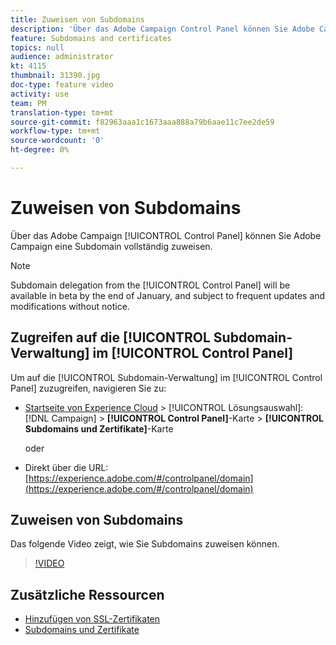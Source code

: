 ```yaml
---
title: Zuweisen von Subdomains
description: 'Über das Adobe Campaign Control Panel können Sie Adobe Campaign eine Subdomain vollständig zuweisen. Gehen Sie dazu wie folgt vor:'
feature: Subdomains and certificates
topics: null
audience: administrator
kt: 4115
thumbnail: 31390.jpg
doc-type: feature video
activity: use
team: PM
translation-type: tm+mt
source-git-commit: f82963aaa1c1673aaa888a79b6aae11c7ee2de59
workflow-type: tm+mt
source-wordcount: '0'
ht-degree: 0%

---
```



# Zuweisen von Subdomains

Über das Adobe Campaign [!UICONTROL Control Panel] können Sie Adobe Campaign eine Subdomain vollständig zuweisen.

>[!NOTE]
>
>Subdomain delegation from the [!UICONTROL Control Panel] will be available in beta by the end of January, and subject to frequent updates and modifications without notice.

## Zugreifen auf die [!UICONTROL Subdomain-Verwaltung] im [!UICONTROL Control Panel]

Um auf die [!UICONTROL Subdomain-Verwaltung] im [!UICONTROL Control Panel] zuzugreifen, navigieren Sie zu:

* [Startseite von Experience Cloud](https://experience.adobe.com/#/home) > [!UICONTROL Lösungsauswahl]: [!DNL Campaign] > **[!UICONTROL Control Panel]**-Karte > **[!UICONTROL Subdomains und Zertifikate]**-Karte

   oder
* Direkt über die URL: [https://experience.adobe.com/#/controlpanel/domain](https://experience.adobe.com/#/controlpanel/domain)

## Zuweisen von Subdomains

Das folgende Video zeigt, wie Sie Subdomains zuweisen können.

>[!VIDEO](https://video.tv.adobe.com/v/31390?quality=12)

## Zusätzliche Ressourcen

* [Hinzufügen von SSL-Zertifikaten](/help/control-panel-tutorials/subdomains-and-certificates/adding-ssl-certificates.md)
* [Subdomains und Zertifikate](https://docs.adobe.com/content/help/de-DE/control-panel/using/subdomains-and-certificates/renewing-subdomain-certificate.html)
